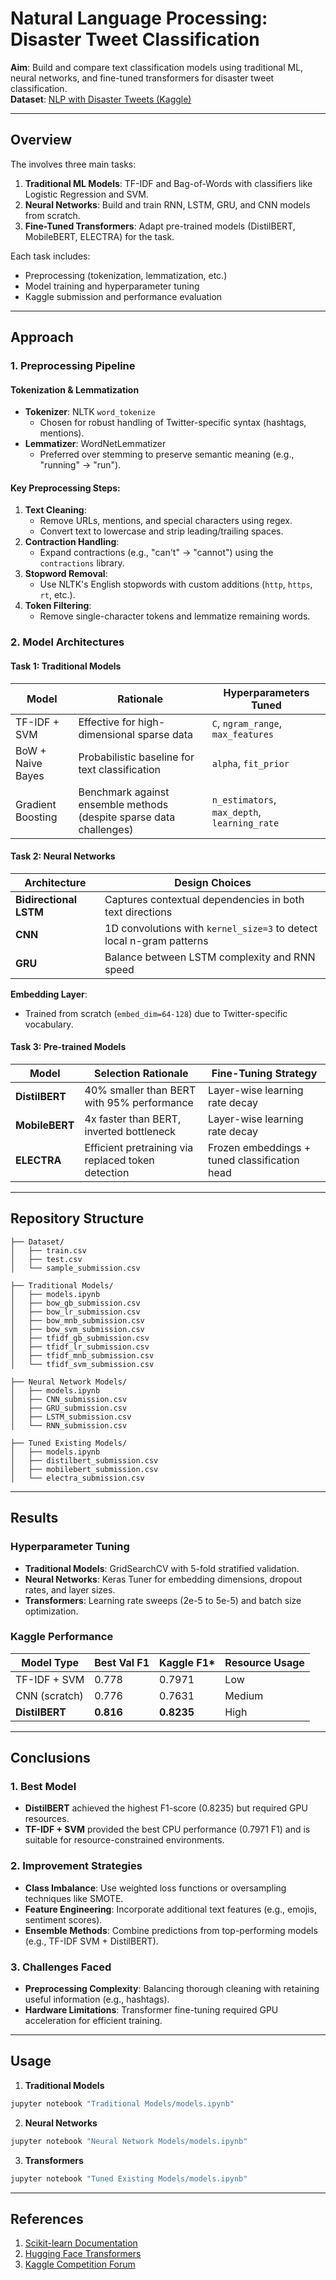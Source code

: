 # Natural Language Processing: Disaster Tweet Classification

**Aim**: Build and compare text classification models using traditional ML, neural networks, and fine-tuned transformers for disaster tweet classification.  
**Dataset**: [NLP with Disaster Tweets (Kaggle)](https://www.kaggle.com/competitions/nlp-getting-started)  

---

## Overview
The involves three main tasks:  
1. **Traditional ML Models**: TF-IDF and Bag-of-Words with classifiers like Logistic Regression and SVM.  
2. **Neural Networks**: Build and train RNN, LSTM, GRU, and CNN models from scratch.  
3. **Fine-Tuned Transformers**: Adapt pre-trained models (DistilBERT, MobileBERT, ELECTRA) for the task.  

Each task includes:  
- Preprocessing (tokenization, lemmatization, etc.)  
- Model training and hyperparameter tuning  
- Kaggle submission and performance evaluation  

---

## Approach

### 1. Preprocessing Pipeline
#### Tokenization & Lemmatization
- **Tokenizer**: NLTK `word_tokenize`  
  - Chosen for robust handling of Twitter-specific syntax (hashtags, mentions).  
- **Lemmatizer**: WordNetLemmatizer  
  - Preferred over stemming to preserve semantic meaning (e.g., "running" → "run").  

#### Key Preprocessing Steps:
1. **Text Cleaning**:  
   - Remove URLs, mentions, and special characters using regex.  
   - Convert text to lowercase and strip leading/trailing spaces.  
2. **Contraction Handling**:  
   - Expand contractions (e.g., "can't" → "cannot") using the `contractions` library.  
3. **Stopword Removal**:  
   - Use NLTK's English stopwords with custom additions (`http`, `https`, `rt`, etc.).  
4. **Token Filtering**:  
   - Remove single-character tokens and lemmatize remaining words.  

### 2. Model Architectures
#### Task 1: Traditional Models
| Model              | Rationale                                                                 | Hyperparameters Tuned                     |
|--------------------|---------------------------------------------------------------------------|-------------------------------------------|
| TF-IDF + SVM       | Effective for high-dimensional sparse data                                | `C`, `ngram_range`, `max_features`       |
| BoW + Naive Bayes  | Probabilistic baseline for text classification                            | `alpha`, `fit_prior`                     |
| Gradient Boosting  | Benchmark against ensemble methods (despite sparse data challenges)       | `n_estimators`, `max_depth`, `learning_rate` |

#### Task 2: Neural Networks
| Architecture       | Design Choices                                                                 |  
|--------------------|-------------------------------------------------------------------------------|  
| **Bidirectional LSTM** | Captures contextual dependencies in both text directions                     |  
| **CNN**            | 1D convolutions with `kernel_size=3` to detect local n-gram patterns          |  
| **GRU**            | Balance between LSTM complexity and RNN speed                                |  

**Embedding Layer**:  
- Trained from scratch (`embed_dim=64-128`) due to Twitter-specific vocabulary.  

#### Task 3: Pre-trained Models
| Model       | Selection Rationale                                  | Fine-Tuning Strategy                     |  
|-------------|------------------------------------------------------|------------------------------------------|  
| **DistilBERT** | 40% smaller than BERT with 95% performance          | Layer-wise learning rate decay           |  
| **MobileBERT** | 4x faster than BERT, inverted bottleneck            | Layer-wise learning rate decay           |  
| **ELECTRA**    | Efficient pretraining via replaced token detection   | Frozen embeddings + tuned classification head |  

---

## Repository Structure
```
├── Dataset/  
│   ├── train.csv                
│   ├── test.csv                 
│   └── sample_submission.csv  

├── Traditional Models/  
│   ├── models.ipynb            
│   ├── bow_gb_submission.csv    
│   ├── bow_lr_submission.csv   
│   ├── bow_mnb_submission.csv 
│   ├── bow_svm_submission.csv  
│   ├── tfidf_gb_submission.csv  
│   ├── tfidf_lr_submission.csv
│   ├── tfidf_mnb_submission.csv 
│   └── tfidf_svm_submission.csv 

├── Neural Network Models/  
│   ├── models.ipynb           
│   ├── CNN_submission.csv     
│   ├── GRU_submission.csv      
│   ├── LSTM_submission.csv    
│   └── RNN_submission.csv      

├── Tuned Existing Models/  
│   ├── models.ipynb             
│   ├── distilbert_submission.csv 
│   ├── mobilebert_submission.csv   
│   └── electra_submission.csv      
```

---

## Results
### Hyperparameter Tuning
- **Traditional Models**: GridSearchCV with 5-fold stratified validation.  
- **Neural Networks**: Keras Tuner for embedding dimensions, dropout rates, and layer sizes.  
- **Transformers**: Learning rate sweeps (2e-5 to 5e-5) and batch size optimization.  

### Kaggle Performance
| Model Type         | Best Val F1 | Kaggle F1* | Resource Usage |  
|--------------------|-------------|------------|----------------|  
| TF-IDF + SVM       | 0.778       | 0.7971      | Low           |  
| CNN (scratch)      | 0.776       | 0.7631     | Medium          |  
| **DistilBERT**     | **0.816**   | **0.8235**  | High          |  

---

## Conclusions
### 1. Best Model
- **DistilBERT** achieved the highest F1-score (0.8235) but required GPU resources.  
- **TF-IDF + SVM** provided the best CPU performance (0.7971 F1) and is suitable for resource-constrained environments.  

### 2. Improvement Strategies
- **Class Imbalance**: Use weighted loss functions or oversampling techniques like SMOTE.  
- **Feature Engineering**: Incorporate additional text features (e.g., emojis, sentiment scores).  
- **Ensemble Methods**: Combine predictions from top-performing models (e.g., TF-IDF SVM + DistilBERT).  

### 3. Challenges Faced
- **Preprocessing Complexity**: Balancing thorough cleaning with retaining useful information (e.g., hashtags).  
- **Hardware Limitations**: Transformer fine-tuning required GPU acceleration for efficient training.  

---

## Usage
1. **Traditional Models**  
```bash
jupyter notebook "Traditional Models/models.ipynb"
```

2. **Neural Networks**  
```bash
jupyter notebook "Neural Network Models/models.ipynb"
```

3. **Transformers**  
```bash
jupyter notebook "Tuned Existing Models/models.ipynb"
```

---

## References
1. [Scikit-learn Documentation](https://scikit-learn.org/stable/)  
2. [Hugging Face Transformers](https://huggingface.co/docs/transformers/)  
3. [Kaggle Competition Forum](https://www.kaggle.com/competitions/nlp-getting-started/discussion)  
